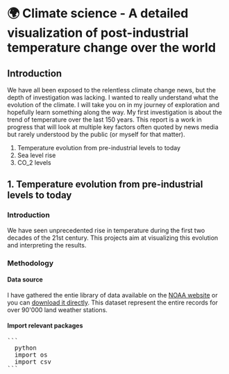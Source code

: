 # 🌍 Climate science - A detailed visualization of post-industrial temperature change over the world

## Introduction

We have all been exposed to the relentless climate change news, but the depth of investigation was lacking. I wanted to really understand what the evolution of the climate. I will take you on in my journey of exploration and hopefully learn something along the way. My first investigation is about the trend of temperature over the last 150 years. This report is a work in progress that will look at multiple key factors often quoted by news media but rarely understood by the public (or myself for that matter).

1. Temperature evolution from pre-industrial levels to today
2. Sea level rise
3. CO_2 levels 

## 1. Temperature evolution from pre-industrial levels to today 
### Introduction
We have seen unprecedented rise in temperature during the first two decades of the 21st century. This projects aim at visualizing this evolution and interpreting the results.  

### Methodology
#### Data source
I have gathered the entie library of data available on the [NOAA website](https://www.ncei.noaa.gov/metadata/geoportal/rest/metadata/item/gov.noaa.ncdc:C00861/html) or you can [download it directly](https://www.ncei.noaa.gov/pub/data/ghcn/daily/ghcnd_all.tar.gz). This dataset represent the entire records for over 90'000 land weather stations.
#### Import relevant packages
<pre>```
  python   
  import os
  import csv
```
</pre>


